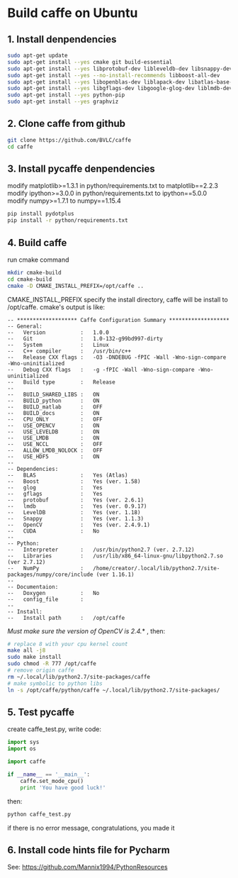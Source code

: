 # Build caffe on Ubuntu

## 1. Install denpendencies
```bash
sudo apt-get update 
sudo apt-get install --yes cmake git build-essential
sudo apt-get install --yes libprotobuf-dev libleveldb-dev libsnappy-dev libopencv-dev libhdf5-serial-dev protobuf-compiler
sudo apt-get install --yes --no-install-recommends libboost-all-dev
sudo apt-get install --yes libopenblas-dev liblapack-dev libatlas-base-dev
sudo apt-get install --yes libgflags-dev libgoogle-glog-dev liblmdb-dev
sudo apt-get install --yes python-pip
sudo apt-get install --yes graphviz

```

## 2. Clone caffe from github
```bash
git clone https://github.com/BVLC/caffe
cd caffe
```

## 3. Install pycaffe denpendencies
modify matplotlib>=1.3.1 in python/requirements.txt to 
matplotlib==2.2.3  
modify ipython>=3.0.0 in python/requirements.txt to 
ipython==5.0.0  
modify numpy>=1.7.1 to numpy==1.15.4

```bash
pip install pydotplus
pip install -r python/requirements.txt
```

## 4. Build caffe
run cmake command
```bash
mkdir cmake-build
cd cmake-build
cmake -D CMAKE_INSTALL_PREFIX=/opt/caffe ..
```
CMAKE_INSTALL_PREFIX specify the install directory, caffe will
be install to /opt/caffe. cmake's output is like:
```
-- ******************* Caffe Configuration Summary *******************
-- General:
--   Version           :   1.0.0
--   Git               :   1.0-132-g99bd997-dirty
--   System            :   Linux
--   C++ compiler      :   /usr/bin/c++
--   Release CXX flags :   -O3 -DNDEBUG -fPIC -Wall -Wno-sign-compare -Wno-uninitialized
--   Debug CXX flags   :   -g -fPIC -Wall -Wno-sign-compare -Wno-uninitialized
--   Build type        :   Release
-- 
--   BUILD_SHARED_LIBS :   ON
--   BUILD_python      :   ON
--   BUILD_matlab      :   OFF
--   BUILD_docs        :   ON
--   CPU_ONLY          :   OFF
--   USE_OPENCV        :   ON
--   USE_LEVELDB       :   ON
--   USE_LMDB          :   ON
--   USE_NCCL          :   OFF
--   ALLOW_LMDB_NOLOCK :   OFF
--   USE_HDF5          :   ON
-- 
-- Dependencies:
--   BLAS              :   Yes (Atlas)
--   Boost             :   Yes (ver. 1.58)
--   glog              :   Yes
--   gflags            :   Yes
--   protobuf          :   Yes (ver. 2.6.1)
--   lmdb              :   Yes (ver. 0.9.17)
--   LevelDB           :   Yes (ver. 1.18)
--   Snappy            :   Yes (ver. 1.1.3)
--   OpenCV            :   Yes (ver. 2.4.9.1)
--   CUDA              :   No
-- 
-- Python:
--   Interpreter       :   /usr/bin/python2.7 (ver. 2.7.12)
--   Libraries         :   /usr/lib/x86_64-linux-gnu/libpython2.7.so (ver 2.7.12)
--   NumPy             :   /home/creator/.local/lib/python2.7/site-packages/numpy/core/include (ver 1.16.1)
-- 
-- Documentaion:
--   Doxygen           :   No
--   config_file       :   
-- 
-- Install:
--   Install path      :   /opt/caffe
```
*Must make sure the version of OpenCV is 2.4.** , then:
```bash
# replace 8 with your cpu kernel count
make all -j8
sudo make install
sudo chmod -R 777 /opt/caffe
# remove origin caffe
rm ~/.local/lib/python2.7/site-packages/caffe
# make symbolic to python libs
ln -s /opt/caffe/python/caffe ~/.local/lib/python2.7/site-packages/

```
## 5. Test pycaffe
create caffe_test.py, write code:
```python
import sys
import os

import caffe

if __name__ == '__main__':
	caffe.set_mode_cpu()
	print 'You have good luck!'
```
then:
```bash
python caffe_test.py
```
if there is no error message, congratulations, you made it

## 6. Install code hints file for Pycharm

See: https://github.com/Mannix1994/PythonResources